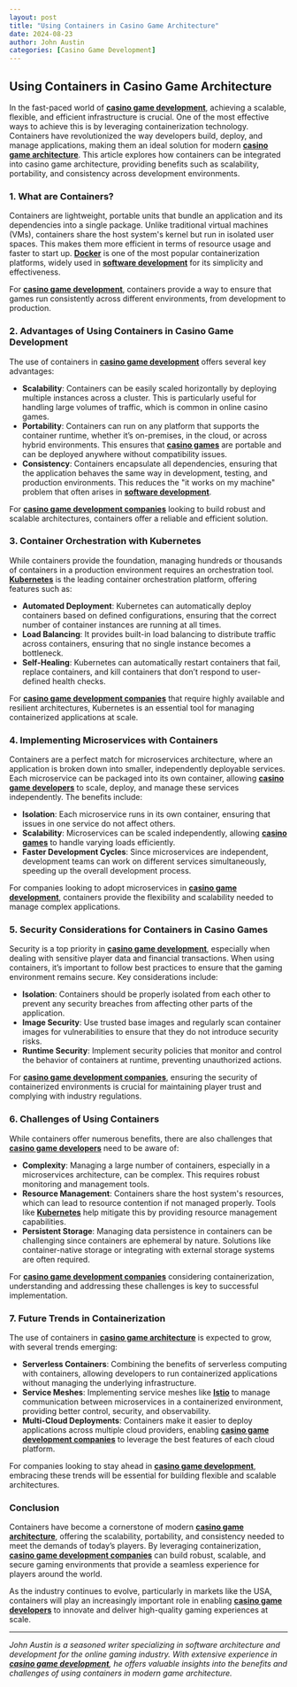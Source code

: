 ```yaml
---
layout: post
title: "Using Containers in Casino Game Architecture"
date: 2024-08-23
author: John Austin
categories: [Casino Game Development]
---
```


## Using Containers in Casino Game Architecture

In the fast-paced world of [**casino game development**](https://sdlccorp.com/services/games/casino-game-development-company/), achieving a scalable, flexible, and efficient infrastructure is crucial. One of the most effective ways to achieve this is by leveraging containerization technology. Containers have revolutionized the way developers build, deploy, and manage applications, making them an ideal solution for modern [**casino game architecture**](https://sdlccorp.com/services/games/casino-game-development-company/). This article explores how containers can be integrated into casino game architecture, providing benefits such as scalability, portability, and consistency across development environments.

### 1. **What are Containers?**

Containers are lightweight, portable units that bundle an application and its dependencies into a single package. Unlike traditional virtual machines (VMs), containers share the host system's kernel but run in isolated user spaces. This makes them more efficient in terms of resource usage and faster to start up. [**Docker**](https://www.docker.com/) is one of the most popular containerization platforms, widely used in [**software development**](https://kubernetes.io/) for its simplicity and effectiveness.

For [**casino game development**](https://sdlccorp.com/services/games/casino-game-development-company/), containers provide a way to ensure that games run consistently across different environments, from development to production.

### 2. **Advantages of Using Containers in Casino Game Development**

The use of containers in [**casino game development**](https://sdlccorp.com/services/games/casino-game-development-company/) offers several key advantages:

- **Scalability**: Containers can be easily scaled horizontally by deploying multiple instances across a cluster. This is particularly useful for handling large volumes of traffic, which is common in online casino games.
- **Portability**: Containers can run on any platform that supports the container runtime, whether it’s on-premises, in the cloud, or across hybrid environments. This ensures that [**casino games**](https://kubernetes.io/) are portable and can be deployed anywhere without compatibility issues.
- **Consistency**: Containers encapsulate all dependencies, ensuring that the application behaves the same way in development, testing, and production environments. This reduces the "it works on my machine" problem that often arises in [**software development**](https://www.docker.com/).

For [**casino game development companies**](https://sdlccorp.com/services/games/casino-game-development-company/) looking to build robust and scalable architectures, containers offer a reliable and efficient solution.

### 3. **Container Orchestration with Kubernetes**

While containers provide the foundation, managing hundreds or thousands of containers in a production environment requires an orchestration tool. [**Kubernetes**](https://kubernetes.io/) is the leading container orchestration platform, offering features such as:

- **Automated Deployment**: Kubernetes can automatically deploy containers based on defined configurations, ensuring that the correct number of container instances are running at all times.
- **Load Balancing**: It provides built-in load balancing to distribute traffic across containers, ensuring that no single instance becomes a bottleneck.
- **Self-Healing**: Kubernetes can automatically restart containers that fail, replace containers, and kill containers that don’t respond to user-defined health checks.

For [**casino game development companies**](https://sdlccorp.com/services/games/casino-game-development-company/) that require highly available and resilient architectures, Kubernetes is an essential tool for managing containerized applications at scale.

### 4. **Implementing Microservices with Containers**

Containers are a perfect match for microservices architecture, where an application is broken down into smaller, independently deployable services. Each microservice can be packaged into its own container, allowing [**casino game developers**](https://sdlccorp.com/services/games/casino-game-development-company/) to scale, deploy, and manage these services independently. The benefits include:

- **Isolation**: Each microservice runs in its own container, ensuring that issues in one service do not affect others.
- **Scalability**: Microservices can be scaled independently, allowing [**casino games**](https://aws.amazon.com/microservices/) to handle varying loads efficiently.
- **Faster Development Cycles**: Since microservices are independent, development teams can work on different services simultaneously, speeding up the overall development process.

For companies looking to adopt microservices in [**casino game development**](https://aws.amazon.com/microservices/), containers provide the flexibility and scalability needed to manage complex applications.

### 5. **Security Considerations for Containers in Casino Games**

Security is a top priority in [**casino game development**](https://sdlccorp.com/services/games/casino-game-development-company/), especially when dealing with sensitive player data and financial transactions. When using containers, it’s important to follow best practices to ensure that the gaming environment remains secure. Key considerations include:

- **Isolation**: Containers should be properly isolated from each other to prevent any security breaches from affecting other parts of the application.
- **Image Security**: Use trusted base images and regularly scan container images for vulnerabilities to ensure that they do not introduce security risks.
- **Runtime Security**: Implement security policies that monitor and control the behavior of containers at runtime, preventing unauthorized actions.

For [**casino game development companies**](https://sdlccorp.com/services/games/casino-game-development-company/), ensuring the security of containerized environments is crucial for maintaining player trust and complying with industry regulations.

### 6. **Challenges of Using Containers**

While containers offer numerous benefits, there are also challenges that [**casino game developers**](https://sdlccorp.com/services/games/casino-game-development-company/) need to be aware of:

- **Complexity**: Managing a large number of containers, especially in a microservices architecture, can be complex. This requires robust monitoring and management tools.
- **Resource Management**: Containers share the host system's resources, which can lead to resource contention if not managed properly. Tools like [**Kubernetes**](https://kubernetes.io/) help mitigate this by providing resource management capabilities.
- **Persistent Storage**: Managing data persistence in containers can be challenging since containers are ephemeral by nature. Solutions like container-native storage or integrating with external storage systems are often required.

For [**casino game development companies**](https://sdlccorp.com/services/games/casino-game-development-company/) considering containerization, understanding and addressing these challenges is key to successful implementation.

### 7. **Future Trends in Containerization**

The use of containers in [**casino game architecture**](https://sdlccorp.com/services/games/casino-game-development-company/) is expected to grow, with several trends emerging:

- **Serverless Containers**: Combining the benefits of serverless computing with containers, allowing developers to run containerized applications without managing the underlying infrastructure.
- **Service Meshes**: Implementing service meshes like [**Istio**](https://istio.io/) to manage communication between microservices in a containerized environment, providing better control, security, and observability.
- **Multi-Cloud Deployments**: Containers make it easier to deploy applications across multiple cloud providers, enabling [**casino game development companies**](https://aws.amazon.com/multi-cloud/) to leverage the best features of each cloud platform.

For companies looking to stay ahead in [**casino game development**](https://aws.amazon.com/multi-cloud/), embracing these trends will be essential for building flexible and scalable architectures.

### Conclusion

Containers have become a cornerstone of modern [**casino game architecture**](https://sdlccorp.com/services/games/casino-game-development-company/), offering the scalability, portability, and consistency needed to meet the demands of today’s players. By leveraging containerization, [**casino game development companies**](https://sdlccorp.com/services/games/casino-game-development-company/) can build robust, scalable, and secure gaming environments that provide a seamless experience for players around the world.

As the industry continues to evolve, particularly in markets like the USA, containers will play an increasingly important role in enabling [**casino game developers**](https://sdlccorp.com/services/games/casino-game-development-company/) to innovate and deliver high-quality gaming experiences at scale.

---

*John Austin is a seasoned writer specializing in software architecture and development for the online gaming industry. With extensive experience in [**casino game development**](https://sdlccorp.com/services/games/casino-game-development-company/), he offers valuable insights into the benefits and challenges of using containers in modern game architecture.*


